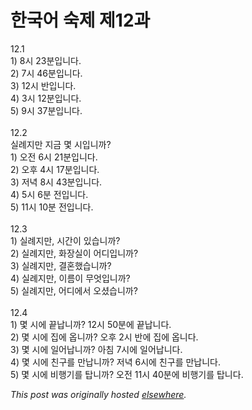 # 한국어 숙제 제12과

<p>12.1<br>1) 8시 23분입니다.<br>2) 7시 46분입니다.<br>3) 12시 반입니다.<br>4) 3시 12분입니다.<br>5) 9시 37분입니다.<br><br>12.2<br>실례지만 지금 몇 시입니까?<br>1) 오전 6시 21분입니다.<br>2) 오후 4시 17분입니다.<br>3) 저녁 8시 43분입니다.<br>4) 5시 6분 전입니다.<br>5) 11시 10분 전입니다.<br><br>12.3<br>1) 실례지만, 시간이 있습니까?<br>2) 실례지만, 화장실이 어디입니까?<br>3) 실례지만, 결혼했습니까?<br>4) 실례지만, 이름이 무엇입니까?<br>5) 실례지만, 어디에서 오셨습니까?<br><br>12.4<br>1) 몇 시에 끝납니까?  12시 50분에 끝납니다.<br>2) 몇 시에 집에 옵니까?  오후 2시 반에 집에 옵니다.<br>3) 몇 시에 일어납니까?  아침 7시에 일어납니다.<br>4) 몇 시에 친구를 만납니까?  저녁 6시에 친구를 만납니다.<br>5) 몇 시에 비행기를 탑니까?  오전 11시 40분에 비행기를 탑니다.</p>


*This post was originally hosted [elsewhere](http://planspace.blogspot.com/2008/12/12.html).*

